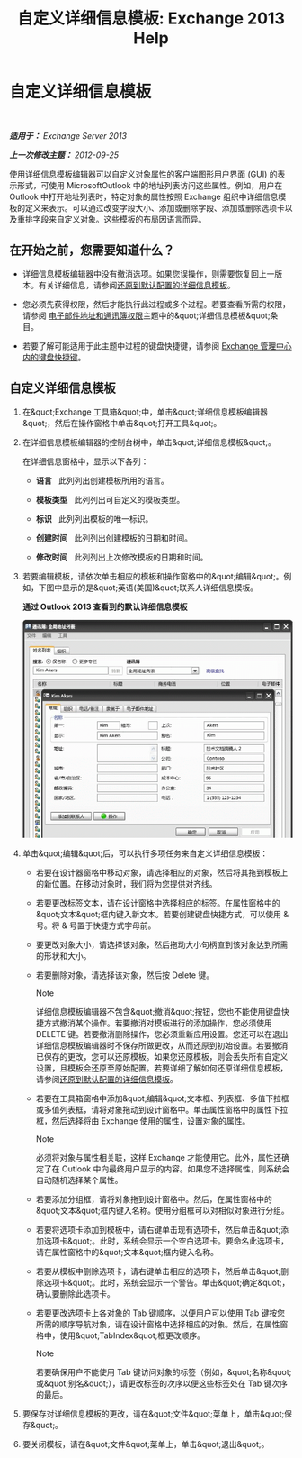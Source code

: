 ﻿---
title: '自定义详细信息模板: Exchange 2013 Help'
TOCTitle: 自定义详细信息模板
ms:assetid: b4beeedd-e46f-442e-844a-e8575f95dca0
ms:mtpsurl: https://technet.microsoft.com/zh-cn/library/ms.exch.toolbox.detailstemplate(v=EXCHG.150)
ms:contentKeyID: 50491329
ms.date: 05/21/2018
mtps_version: v=EXCHG.150
ms.translationtype: MT
---

# 自定义详细信息模板

 

_**适用于：** Exchange Server 2013_

_**上一次修改主题：** 2012-09-25_

使用详细信息模板编辑器可以自定义对象属性的客户端图形用户界面 (GUI) 的表示形式，可使用 MicrosoftOutlook 中的地址列表访问这些属性。例如，用户在 Outlook 中打开地址列表时，特定对象的属性按照 Exchange 组织中详细信息模板的定义来表示。可以通过改变字段大小、添加或删除字段、添加或删除选项卡以及重排字段来自定义对象。这些模板的布局因语言而异。

## 在开始之前，您需要知道什么？

  - 详细信息模板编辑器中没有撤消选项。如果您误操作，则需要恢复回上一版本。有关详细信息，请参阅[还原到默认配置的详细信息模板](restore-a-details-template-to-the-default-configuration-exchange-2013-help.md)。

  - 您必须先获得权限，然后才能执行此过程或多个过程。若要查看所需的权限，请参阅 [电子邮件地址和通讯簿权限](email-address-and-address-book-permissions-exchange-2013-help.md)主题中的\&quot;详细信息模板\&quot;条目。

  - 若要了解可能适用于此主题中过程的键盘快捷键，请参阅 [Exchange 管理中心内的键盘快捷键](keyboard-shortcuts-in-the-exchange-admin-center-exchange-online-protection-help.md)。

## 自定义详细信息模板

1.  在\&quot;Exchange 工具箱\&quot;中，单击\&quot;详细信息模板编辑器\&quot;，然后在操作窗格中单击\&quot;打开工具\&quot;。

2.  在详细信息模板编辑器的控制台树中，单击\&quot;详细信息模板\&quot;。
    
    在详细信息窗格中，显示以下各列：
    
      - **语言**   此列列出创建模板所用的语言。
    
      - **模板类型**   此列列出可自定义的模板类型。
    
      - **标识**   此列列出模板的唯一标识。
    
      - **创建时间**   此列列出创建模板的日期和时间。
    
      - **修改时间**   此列列出上次修改模板的日期和时间。

3.  若要编辑模板，请依次单击相应的模板和操作窗格中的\&quot;编辑\&quot;。例如，下图中显示的是\&quot;英语(美国)\&quot;联系人详细信息模板。
    
    **通过 Outlook 2013 查看到的默认详细信息模板**
    
    ![Outlook 2007 中的默认详细信息模板](images/JJ673049.a0af8aca-663d-4702-ab2f-9a342f481cdf(EXCHG.150).gif "Outlook 2007 中的默认详细信息模板")  

4.  单击\&quot;编辑\&quot;后，可以执行多项任务来自定义详细信息模板：
    
      - 若要在设计器窗格中移动对象，请选择相应的对象，然后将其拖到模板上的新位置。在移动对象时，我们将为您提供对齐线。
    
      - 若要更改标签文本，请在设计窗格中选择相应的标签。在属性窗格中的\&quot;文本\&quot;框内键入新文本。若要创建键盘快捷方式，可以使用 & 号。将 & 号置于快捷方式字母前。
    
      - 要更改对象大小，请选择该对象，然后拖动大小句柄直到该对象达到所需的形状和大小。
    
      - 若要删除对象，请选择该对象，然后按 Delete 键。
        
        > [!NOTE]  
        > 详细信息模板编辑器不包含&amp;quot;撤消&amp;quot;按钮，您也不能使用键盘快捷方式撤消某个操作。若要撤消对模板进行的添加操作，您必须使用 DELETE 键。若要撤消删除操作，您必须重新应用设置。您还可以在退出详细信息模板编辑器时不保存所做更改，从而还原到初始设置。若要撤消已保存的更改，您可以还原模板。如果您还原模板，则会丢失所有自定义设置，且模板会还原至原始配置。若要详细了解如何还原详细信息模板，请参阅<a href="restore-a-details-template-to-the-default-configuration-exchange-2013-help.md">还原到默认配置的详细信息模板</a>。
    
      - 若要在工具箱窗格中添加\&quot;编辑\&quot;文本框、列表框、多值下拉框或多值列表框，请将对象拖动到设计窗格中。单击属性窗格中的属性下拉框，然后选择将由 Exchange 使用的属性，设置对象的属性。
        
        > [!NOTE]  
        > 必须将对象与属性相关联，这样 Exchange 才能使用它。此外，属性还确定了在 Outlook 中向最终用户显示的内容。如果您不选择属性，则系统会自动随机选择某个属性。
    
      - 若要添加分组框，请将对象拖到设计窗格中。然后，在属性窗格中的\&quot;文本\&quot;框内键入名称。使用分组框可以对相似对象进行分组。
    
      - 若要将选项卡添加到模板中，请右键单击现有选项卡，然后单击\&quot;添加选项卡\&quot;。此时，系统会显示一个空白选项卡。要命名此选项卡，请在属性窗格中的\&quot;文本\&quot;框内键入名称。
    
      - 若要从模板中删除选项卡，请右键单击相应的选项卡，然后单击\&quot;删除选项卡\&quot;。此时，系统会显示一个警告。单击\&quot;确定\&quot;，确认要删除此选项卡。
    
      - 若要更改选项卡上各对象的 Tab 键顺序，以便用户可以使用 Tab 键按您所需的顺序导航对象，请在设计窗格中选择相应的对象。然后，在属性窗格中，使用\&quot;TabIndex\&quot;框更改顺序。
        
        > [!NOTE]  
        > 若要确保用户不能使用 Tab 键访问对象的标签（例如，&amp;quot;名称&amp;quot;或&amp;quot;别名&amp;quot;），请更改标签的次序以便这些标签处在 Tab 键次序的最后。


5.  要保存对详细信息模板的更改，请在\&quot;文件\&quot;菜单上，单击\&quot;保存\&quot;。

6.  要关闭模板，请在\&quot;文件\&quot;菜单上，单击\&quot;退出\&quot;。

